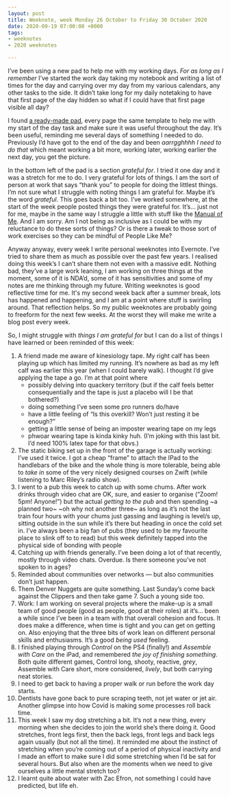 ```yaml
---
layout: post
title: Weeknote, week Monday 26 October to Friday 30 October 2020
date: 2020-09-19 07:00:00 +0000
tags:
- weeknotes
- 2020 weeknotes

---
```

I’ve been using a new pad to help me with my working days. _For as long as I remember_ I’ve started the work day taking my notebook and writing a list of times for the day and carrying over my day from my various calendars, any other tasks to the side. It didn’t take long for my daily notetaking to have that first page of the day hidden so what if I could have that first page visible all day?

I found [a ready-made pad](https://malpaper.com/collections/all/products/daily-planner-pad), every page the same template to help me with my start of the day task and make sure it was useful throughout the day. It’s been useful, reminding me several days of something I needed to do. Previously I’d have got to the end of the day and been _aarrgghhhh I need to do that_ which meant working a bit more, working later, working earlier the next day, you get the picture.

In the bottom left of the pad is a section _grateful for_. I tried it one day and it was a stretch for me to do. I very grateful for lots of things. I am the sort of person at work that says “thank you” to people for doing the littlest things. I’m not sure what I struggle with noting things I am grateful for. Maybe it’s the word _grateful_. This goes back a bit too. I’ve worked somewhere, at the start of the week people posted things they were grateful for. It’s... just not for me, maybe in the same way I struggle a little with stuff like the [Manual of Me](https://www.manualof.me). And I am sorry. Am I not being as inclusive as I could be with my reluctance to do these sorts of things? Or is there a tweak to those sort of work exercises so they can be mindful of People Like Me?

Anyway anyway, every week I write personal weeknotes into Evernote. I’ve tried to share them as much as possible over the past few years. I realised doing this week’s I can’t share them not even with a massive edit. Nothing bad, they’ve a large work leaning, I am working on three things at the moment, some of it is NDA’d, some of it has sensitivities and some of my notes are me thinking through my future. Writing weeknotes is good reflective time for me. It's my second week back after a summer break, lots has happened and happening, and I am at a point where stuff is swirling around. That reflection helps. So my public weeknotes are probably going to freeform for the next few weeks. At the worst they will make me write a blog post every week.

So, I might struggle with _things I am grateful for_ but I can do a list of things I have learned or been reminded of this week:

 1. A friend made me aware of kinesiology tape. My right calf has been playing up which has limited my running. It’s nowhere as bad as my left calf was earlier this year (when I could barely walk). I thought I’d give applying the tape a go. I’m at that point where
    * possibly delving into quackery territory (but if the calf feels better consequentially and the tape is just a placebo will I be that bothered?)
    * doing something I’ve seen some pro runners do/have
    * have a little feeling of “Is this overkill? Won’t just resting it be enough?”
    * getting a little sense of being an imposter wearing tape on my legs
    * phwoar wearing tape is kinda kinky huh. (I’m joking with this last bit. I’d need 100% latex tape for that obvs.)
 2. The static biking set up in the front of the garage is actually working: I’ve used it twice. I got a cheap “frame” to attach the IPad to the handlebars of the bike and the whole thing is more tolerable, being able to _take in_ some of the very nicely designed courses on Zwift (while listening to Marc Riley’s radio show).
 3. I went to a pub this week to catch up with some chums. After work drinks through video chat are OK, sure, and easier to organise (“Zoom! 5pm! Anyone!”) but the actual _getting to the pub_ and then spending \~a planned two\~ \~oh why not another three\~ as long as it’s not the last train four hours with your chums just gassing and laughing is level/s up, sitting outside in the sun while it’s there but heading in once the cold set in. I’ve always been a big fan of pubs (they used to be my favourite place to slink off to to read) but this week definitely tapped into the physical side of bonding with people
 4. Catching up with friends generally. I’ve been doing a lot of that recently, mostly through video chats. Overdue. Is there someone you’ve not spoken to in ages?
 5. Reminded about communities over networks — but also communities don’t just happen.
 6. Them Denver Nuggets are quite something. Last Sunday’s come back against the Clippers and then take game 7. Such a young side too.
 7. Work: I am working on several projects where the make-up is a small team of good people (good as people, good at their roles) at it’s... been a while since I’ve been in a team with that overall cohesion and focus. It does make a difference, when time is tight and you can get on getting on. Also enjoying that the three bits of work lean on different personal skills and enthusiasms. It’s a good _being used_ feeling.
 8. I finished playing through _Control_ on the PS4 (finally!) and _Assemble with Care_ on the iPad, and remembered _the joy of finishing something_. Both quite different games, Control long, shooty, reactive, _grey_, Assemble with Care short, more considered, _lively_, but both carrying neat stories.
 9. I need to get back to having a proper walk or run before the work day starts.
10. Dentists have gone back to pure scraping teeth, not jet water or jet air. Another glimpse into how Covid is making some processes roll back time.
11. This week I saw my dog stretching a bit. It’s not a new thing, every morning when she decides to join the world she’s there doing it. Good stretches, front legs first, then the back legs, front legs and back legs again usually (but not all the time). It reminded me about the instinct of stretching when you’re coming out of a period of physical inactivity and I made an effort to make sure I did some stretching when I’d be sat for several hours. But also when are the moments when we need to give ourselves a little mental stretch too?
12. I learnt quite about water with Zac Efron, not something I could have predicted, but life eh.